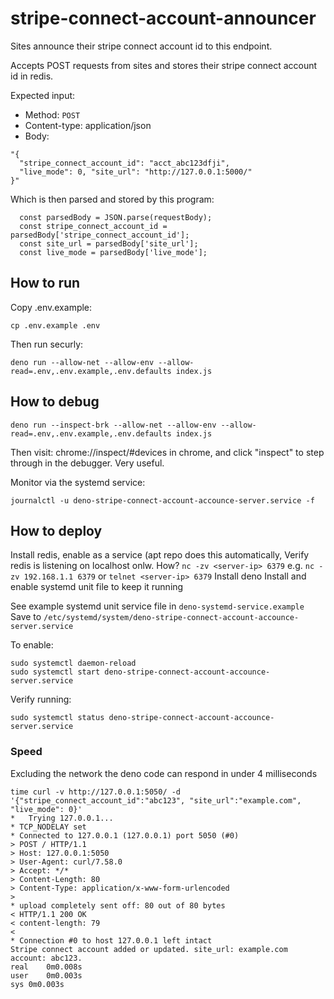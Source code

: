 # stripe-connect-account-announcer

Sites announce their stripe connect account id to this endpoint.

Accepts POST requests from sites and stores their stripe connect account id in
redis.

Expected input:

- Method: `POST`
- Content-type: application/json
- Body:
```
"{
  "stripe_connect_account_id": "acct_abc123dfji", 
  "live_mode": 0, "site_url": "http://127.0.0.1:5000/"
}"
```

Which is then parsed and stored by this program:

```
  const parsedBody = JSON.parse(requestBody);
  const stripe_connect_account_id = parsedBody['stripe_connect_account_id'];
  const site_url = parsedBody['site_url'];
  const live_mode = parsedBody['live_mode'];
```

## How to run

Copy .env.example:

```
cp .env.example .env
```

Then run securly:

```
deno run --allow-net --allow-env --allow-read=.env,.env.example,.env.defaults index.js
```

## How to debug

```
deno run --inspect-brk --allow-net --allow-env --allow-read=.env,.env.example,.env.defaults index.js
```

Then visit: chrome://inspect/#devices in chrome, and click "inspect" to
step through in the debugger. Very useful.

Monitor via the systemd service:

```
journalctl -u deno-stripe-connect-account-accounce-server.service -f
```

## How to deploy

Install redis, enable as a service (apt repo does this automatically,
  Verify redis is listening on localhost onlw. How? `nc -zv <server-ip> 6379` e.g. `nc -zv 192.168.1.1 6379` or `telnet <server-ip> 6379`
Install deno
Install and enable systemd unit file to keep it running

See example systemd unit service file in `deno-systemd-service.example` 
Save to `/etc/systemd/system/deno-stripe-connect-account-accounce-server.service`

To enable:

```
sudo systemctl daemon-reload
sudo systemctl start deno-stripe-connect-account-accounce-server.service
```

Verify running:
```
sudo systemctl status deno-stripe-connect-account-accounce-server.service
```

### Speed

Excluding the network the deno code can respond in under 4 milliseconds
```
time curl -v http://127.0.0.1:5050/ -d '{"stripe_connect_account_id":"abc123", "site_url":"example.com", "live_mode": 0}'
*   Trying 127.0.0.1...
* TCP_NODELAY set
* Connected to 127.0.0.1 (127.0.0.1) port 5050 (#0)
> POST / HTTP/1.1
> Host: 127.0.0.1:5050
> User-Agent: curl/7.58.0
> Accept: */*
> Content-Length: 80
> Content-Type: application/x-www-form-urlencoded
> 
* upload completely sent off: 80 out of 80 bytes
< HTTP/1.1 200 OK
< content-length: 79
< 
* Connection #0 to host 127.0.0.1 left intact
Stripe connect account added or updated. site_url: example.com account: abc123.
real	0m0.008s
user	0m0.003s
sys	0m0.003s
```

